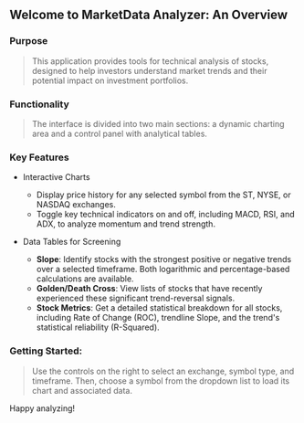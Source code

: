 ## Welcome to MarketData Analyzer: An Overview

### Purpose
> This application provides tools for technical analysis of stocks, designed to help investors understand market trends and their potential impact on investment portfolios.

### Functionality
> The interface is divided into two main sections: a dynamic charting area and a control panel with analytical tables.

### Key Features

- Interactive Charts

    - Display price history for any selected symbol from the ST, NYSE, or NASDAQ exchanges.
    - Toggle key technical indicators on and off, including MACD, RSI, and ADX, to analyze momentum and trend strength.

- Data Tables for Screening

    - __Slope__: Identify stocks with the strongest positive or negative trends over a selected timeframe. Both logarithmic and percentage-based calculations are available.
    - __Golden/Death Cross__: View lists of stocks that have recently experienced these significant trend-reversal signals.
    - __Stock Metrics__: Get a detailed statistical breakdown for all stocks, including Rate of Change (ROC), trendline Slope, and the trend's statistical reliability (R-Squared).

### Getting Started:
> Use the controls on the right to select an exchange, symbol type, and timeframe. Then, choose a symbol from the dropdown list to load its chart and associated data.

Happy analyzing!